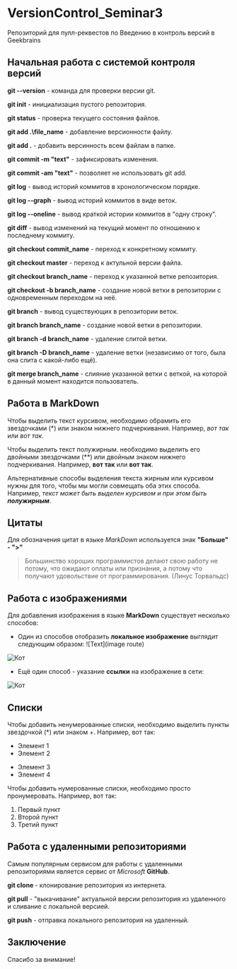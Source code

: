 # VersionControl_Seminar3
Репозиторий для пулл-реквестов по Введению в контроль версий в Geekbrains

## Начальная работа с системой контроля версий

**git --version** - команда для проверки версии git.

**git init** - инициализация пустого репозитория.

**git status** - проверка текущего состояния файлов.

**git add .\file_name** - добавление версионности файлу.

**git add .** - добавить версинность всем файлам в папке.

**git commit -m "text"** - зафиксировать изменения.

**git commit -am "text"** - позволяет не использовать git add.

**git log** - вывод историй коммитов в хронологическом порядке.

**git log --graph** - вывод историй коммитов в виде веток.

**git log --oneline** - вывод краткой истории коммитов в "одну строку".

**git diff** - вывод изменений на текущий момент по отношению к последнему коммиту.

**git checkout commit_name** - переход к конкретному коммиту.

**git checkout master** - переход к актульной версии файла.

**git checkout branch_name** - переход к указанной ветке репозитория.

**git checkout -b branch_name** - создание новой ветки в репозитории с одновременным переходом на неё.

**git branch** - вывод существующих в репозитории веток.

**git branch branch_name** - создание новой ветки в репозитории.

**git branch -d branch_name** - удаление слитой ветки.

**git branch -D branch_name** - удаление ветки (независимо от того, была она слита с какой-либо ещё).

**git merge branch_name** - слияние указанной ветки с веткой, на которой в данный момент находится пользователь.

## Работа в MarkDown

Чтобы выделить текст курсивом, необходимо обрамить его звездочками (*) или знаком нижнего подчеркивания. Например, *вот так* или _вот так_.

Чтобы выделить текст полужирным. необходимо выделить его двойными звездочками (**) или двойным знаком нижнего подчеркивания. Например, **вот так** или __вот так__.

Альтернативные способы выделения текста жирным или курсивом нужны для того, чтобы мы могли совмещать оба этих способа. Например, _текст может быть выделен курсивом и при этом быть **полужирным**_.

## Цитаты

Для обозначения цитат в языке *MarkDown* используется знак **"Больше" - ">"**

>Большинство хороших программистов делают свою работу не потому, что ожидают оплаты или признания, а потому что получают удовольствие от программирования. (Линус Торвальдс)

## Работа с изображениями

Для добавления изображения в языке **MarkDown** существует несколько способов:

* Один из способов отобразить **локальное изображение** выглядит следующим образом: ![Text](image route)

![Кот](Cat.jpg)

* Ещё один способ - указание **ссылки** на изображение в сети:

![Кот](https://d2zp5xs5cp8zlg.cloudfront.net/image-53908-800.jpg)
## Списки

Чтобы добавить ненумерованные списки, необходимо выделить пункты звездочкой (*) или знаком +. Например, вот так:
* Элемент 1
* Элемент 2
+ Элемент 3
+ Элемент 4

Чтобы добавить нумерованные списки, необходимо просто пронумеровать. Например, вот так:
1. Первый пункт
2. Второй пункт
3. Третий пункт

## Работа с удаленными репозиториями

Самым популярным сервисом для работы с удаленными репозиториями является сервис от *Micrоsoft* **GitHub**.

**git clone <URL>** - клонирование репозитория из интернета.

**git pull** - "выкачивание" актуальной версии репозитория из удаленного и сливание с локальной версией.

**git push** - отправка локального репозитория на удаленный.
## Заключение

Спасибо за внимание!